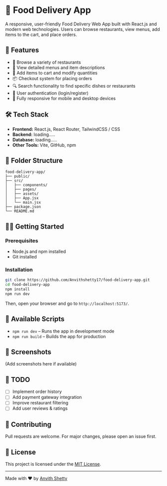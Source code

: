 # 🍔 Food Delivery App

A responsive, user-friendly Food Delivery Web App built with React.js and modern web technologies. Users can browse restaurants, view menus, add items to the cart, and place orders.

## 🚀 Features

- 🧭 Browse a variety of restaurants
- 🍕 View detailed menus and item descriptions
- 🛒 Add items to cart and modify quantities
- 📦 Checkout system for placing orders
- 🔍 Search functionality to find specific dishes or restaurants
- 🔐 User authentication (login/register)
- 📱 Fully responsive for mobile and desktop devices

## 🛠️ Tech Stack

- **Frontend:** React.js, React Router, TailwindCSS / CSS
- **Backend:** loading.....
- **Database:** loading.....
- **Other Tools:** Vite, GitHub, npm

## 📂 Folder Structure

```
food-delivery-app/
├── public/
├── src/
│   ├── components/
│   ├── pages/
│   ├── assets/
│   ├── App.jsx
│   └── main.jsx
├── package.json
└── README.md
```

## 🧑‍💻 Getting Started

### Prerequisites

- Node.js and npm installed
- Git installed

### Installation

```bash
git clone https://github.com/Anvithshetty17/food-delivery-app.git
cd food-delivery-app
npm install
npm run dev
```

Then, open your browser and go to `http://localhost:5173/`.

## 🔧 Available Scripts

- `npm run dev` – Runs the app in development mode
- `npm run build` – Builds the app for production

## 📸 Screenshots

(Add screenshots here if available)

## 📌 TODO

- [ ] Implement order history
- [ ] Add payment gateway integration
- [ ] Improve restaurant filtering
- [ ] Add user reviews & ratings

## 🤝 Contributing

Pull requests are welcome. For major changes, please open an issue first.

## 📄 License

This project is licensed under the [MIT License](LICENSE).

---

Made with ❤️ by [Anvith Shetty](https://github.com/Anvithshetty17)
